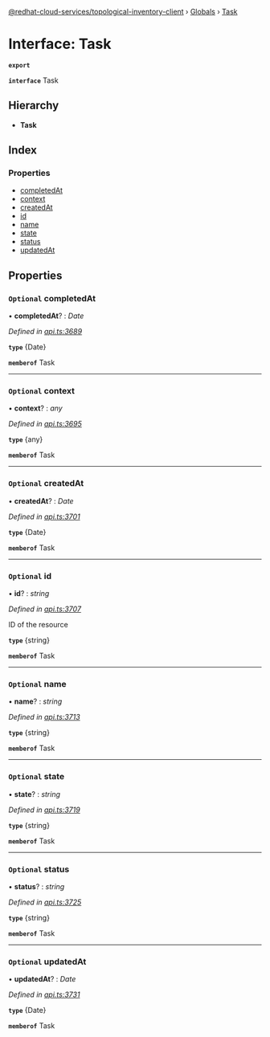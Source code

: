 [@redhat-cloud-services/topological-inventory-client](../README.md) › [Globals](../globals.md) › [Task](task.md)

# Interface: Task

**`export`** 

**`interface`** Task

## Hierarchy

* **Task**

## Index

### Properties

* [completedAt](task.md#optional-completedat)
* [context](task.md#optional-context)
* [createdAt](task.md#optional-createdat)
* [id](task.md#optional-id)
* [name](task.md#optional-name)
* [state](task.md#optional-state)
* [status](task.md#optional-status)
* [updatedAt](task.md#optional-updatedat)

## Properties

### `Optional` completedAt

• **completedAt**? : *Date*

*Defined in [api.ts:3689](https://github.com/RedHatInsights/javascript-clients/blob/master/packages/topological-inventory/api.ts#L3689)*

**`type`** {Date}

**`memberof`** Task

___

### `Optional` context

• **context**? : *any*

*Defined in [api.ts:3695](https://github.com/RedHatInsights/javascript-clients/blob/master/packages/topological-inventory/api.ts#L3695)*

**`type`** {any}

**`memberof`** Task

___

### `Optional` createdAt

• **createdAt**? : *Date*

*Defined in [api.ts:3701](https://github.com/RedHatInsights/javascript-clients/blob/master/packages/topological-inventory/api.ts#L3701)*

**`type`** {Date}

**`memberof`** Task

___

### `Optional` id

• **id**? : *string*

*Defined in [api.ts:3707](https://github.com/RedHatInsights/javascript-clients/blob/master/packages/topological-inventory/api.ts#L3707)*

ID of the resource

**`type`** {string}

**`memberof`** Task

___

### `Optional` name

• **name**? : *string*

*Defined in [api.ts:3713](https://github.com/RedHatInsights/javascript-clients/blob/master/packages/topological-inventory/api.ts#L3713)*

**`type`** {string}

**`memberof`** Task

___

### `Optional` state

• **state**? : *string*

*Defined in [api.ts:3719](https://github.com/RedHatInsights/javascript-clients/blob/master/packages/topological-inventory/api.ts#L3719)*

**`type`** {string}

**`memberof`** Task

___

### `Optional` status

• **status**? : *string*

*Defined in [api.ts:3725](https://github.com/RedHatInsights/javascript-clients/blob/master/packages/topological-inventory/api.ts#L3725)*

**`type`** {string}

**`memberof`** Task

___

### `Optional` updatedAt

• **updatedAt**? : *Date*

*Defined in [api.ts:3731](https://github.com/RedHatInsights/javascript-clients/blob/master/packages/topological-inventory/api.ts#L3731)*

**`type`** {Date}

**`memberof`** Task
